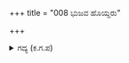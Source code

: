 +++
title = "008 ಭುಜವ ಹೊಯ್ದರು"

+++

<details><summary>ಗದ್ಯ (ಕ.ಗ.ಪ) </summary>

8. ಬ್ರಹ್ಮನ ಸಭೆಯಲ್ಲಿದ್ದ ಸೂರ್ಯ, ತಕ್ಷಕರು ತಮ್ಮ ಭುಜಗಳನ್ನು ತಟ್ಟಿಕೊಂಡು ಸಂತೋಷಪಟ್ಟರು. ಭಯದಿಂದ ಇಂದ್ರನು, ಗರುಡನನ್ನು ಸ್ಮರಿಸಿ, ಅರ್ಜುನನಿಗೆ ವಿಷ ತಾಗದೇ ಇರಲಿ ಎಂದು ಪ್ರಾರ್ಥಿಸಿದನು.  ನಿಸ್ಸಾಳ ಮೊದಲಾದ ವಾದ್ಯಗಳ, ಕಹಳೆಯ ಭಟರ ಶಬ್ದಗಳು ಹೆದರಿಕೆಯನ್ನು ಹುಟ್ಟಿಸುವಂತಿದ್ದವು. ಕೌರವನ ಸೇನಾ ಸಮುದ್ರದಲ್ಲಿ ಗಜಬಜ ಶಬ್ದ ಹೆಚ್ಚಾಯಿತು.
</details>
